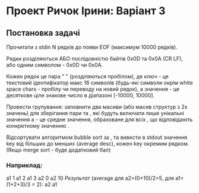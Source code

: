 # Проект Ричок Ірини: Варіант 3

## Постановка задачі

Прочитати з stdin N рядків до появи EOF (максимум 10000 рядків).

Рядки розділяються АБО послідовністю байтів 0x0D та 0x0A (CR LF), або одним символом - 0x0D чи 0x0A.

Кожен рядок це пара "<key> <value>" (розділяються пробілом), де ключ - це текстовий ідентифікатор макс 16 символів (будь-які символи окрім white space chars - пробілу чи переводу на новий рядок), а значення - це десяткове ціле знакове число в діапазоні [-10000, 10000]. 

Провести групування: заповнити два масиви (або масив структур з 2х значень) для зберігання пари <key> та <average> , які будуть включати лише унікальні значення <key> а <average> - це средне значення, обраховане для всіх <value>, що відповідають конкретному значенню <key>.

Відсортувати алгоритмом bubble sort за <average>, та вивести в stdout  значення key від більших до менших (average desc), кожен key окремим рядком.
(Якщо merge sort - буде додатковий бал)

### Наприклад:
a1 1
a1 2
a1 3
a2 0
a2 10 
_Результат_ (average для a2=(0+10)/2=5, для a1=(1+2+3)/3 = 2):
a2
a1
